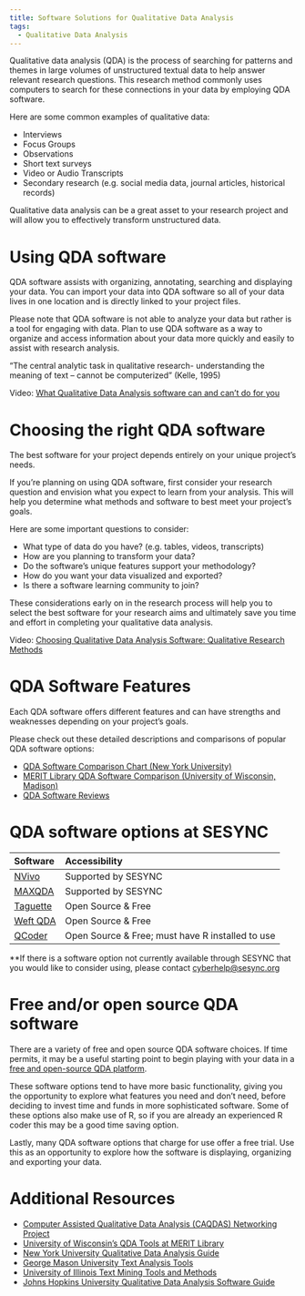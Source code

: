 ```yaml
---
title: Software Solutions for Qualitative Data Analysis 
tags:
  - Qualitative Data Analysis 
---
```


Qualitative data analysis (QDA) is the process of searching for patterns and themes in large volumes of unstructured textual data to help answer relevant research questions. This research method commonly uses computers to search for these connections in your data by employing QDA software. 

Here are some common examples of qualitative data: 
* Interviews 
* Focus Groups
* Observations 
* Short text surveys
* Video or Audio Transcripts 
* Secondary research (e.g. social media data, journal articles, historical records)

Qualitative data analysis can be a great asset to your research project and will allow you to effectively transform unstructured data. 

# Using QDA software

QDA software assists with organizing, annotating, searching and displaying your data.  You can import your data into QDA software so all of your data lives in one location and is directly linked to your project files. 

Please note that QDA software is not able to analyze your data but rather is a tool for engaging with data. Plan to use QDA software as a way to organize and access information about your data more quickly and easily to assist with research analysis. 

 “The central analytic task in qualitative research- understanding the meaning of text – cannot be computerized” (Kelle, 1995) 

Video: [What Qualitative Data Analysis software can and can’t do for you](https://www.youtube.com/watch?v=tLKfaCiHVic&feature=emb_title)

# Choosing the right QDA software

The best software for your project depends entirely on your unique project’s needs. 

If you’re planning on using QDA software, first consider your research question and envision what you expect to learn from your analysis. This will help you determine what methods and software to best meet your project’s goals. 

Here are some important questions to consider: 
* What type of data do you have? (e.g. tables, videos, transcripts)
* How are you planning to transform your data?
* Do the software’s unique features support your methodology? 
* How do you want your data visualized and exported? 
* Is there a software learning community to join? 

These considerations early on in the research process will help you to select the best software for your research aims and ultimately save you time and effort in completing your qualitative data analysis.

Video: [Choosing Qualitative Data Analysis Software: Qualitative Research Methods](https://www.youtube.com/watch?v=dYaAtuERpDI&feature=emb_title)

# QDA Software Features 

Each QDA software offers different features and can have strengths and weaknesses depending on your project’s goals.  

Please check out these detailed descriptions and comparisons of popular QDA software options: 

- [QDA Software Comparison Chart (New York University)](https://guides.nyu.edu/QDA/comparison)
- [MERIT Library QDA Software Comparison (University of Wisconsin, Madison)](https://web.education.wisc.edu/qdatools/wp-content/uploads/sites/40/2014/12/Software-Comparison.pdf)
- [QDA Software Reviews](https://www.surrey.ac.uk/computer-assisted-qualitative-data-analysis/resources/choosing-appropriate-caqdas-package)

# QDA software options at SESYNC

| Software   | Accessibility | 
| :--------- | :------------ | 
| [NVivo](https://www.qsrinternational.com/nvivo-qualitative-data-analysis-software/home) |Supported by SESYNC | 
| [MAXQDA](https://www.maxqda.com/) | Supported by SESYNC |
| [Taguette](https://www.taguette.org/) | Open Source & Free |
| [Weft QDA](http://www.pressure.to/qda/) | Open Source & Free |
| [QCoder](https://docs.ropensci.org/qcoder/) | Open Source & Free; must have R installed to use |

**If there is a software option not currently available through SESYNC that you would like to consider using, please contact [cyberhelp@sesync.org](mailto:cyberhelp@sesync.org)

# Free and/or open source QDA software

There are a variety of free and open source QDA software choices.  If time permits, it may be a useful starting point to begin playing with your data in a [free and open-source QDA platform](https://guides.library.illinois.edu/c.php?g=348074&p=2346107). 

These software options tend to have more basic functionality, giving you the opportunity to explore what features you need and don’t need, before deciding to invest time and funds in more sophisticated software.  Some of these options also make use of R, so if you are already an experienced R coder this may be a good time saving option.

Lastly, many QDA software options that charge for use offer a free trial. Use this as an opportunity to explore how the software is displaying, organizing and exporting your data.

# Additional Resources 
- [Computer Assisted Qualitative Data Analysis (CAQDAS) Networking Project](https://www.surrey.ac.uk/computer-assisted-qualitative-data-analysis)
- [University of Wisconsin’s QDA Tools at MERIT Library](https://web.education.wisc.edu/qdatools/) 
- [New York University Qualitative Data Analysis Guide](https://guides.nyu.edu/QDA/qual)
- [George Mason University Text Analysis Tools](https://infoguides.gmu.edu/textanalysistools/home)
- [University of Illinois Text Mining Tools and Methods](https://guides.library.illinois.edu/c.php?g=405110&p=2757860)
- [Johns Hopkins University Qualitative Data Analysis Software Guide](https://guides.library.jhu.edu/c.php?g=941489)
